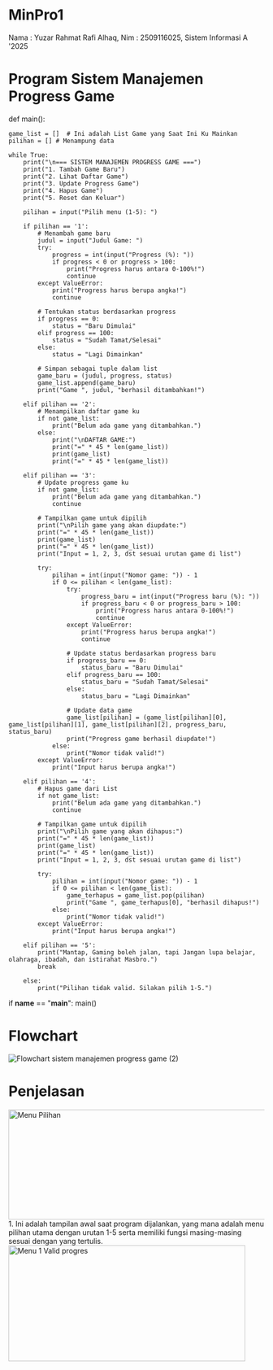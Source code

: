 # MinPro1
Nama : Yuzar Rahmat Rafi Alhaq, Nim : 2509116025, Sistem Informasi A '2025
# Program Sistem Manajemen Progress Game

def main():

    game_list = []  # Ini adalah List Game yang Saat Ini Ku Mainkan
    pilihan = [] # Menampung data
    
    while True:
        print("\n=== SISTEM MANAJEMEN PROGRESS GAME ===")
        print("1. Tambah Game Baru")
        print("2. Lihat Daftar Game")
        print("3. Update Progress Game")
        print("4. Hapus Game")
        print("5. Reset dan Keluar")
        
        pilihan = input("Pilih menu (1-5): ")
        
        if pilihan == '1':
            # Menambah game baru
            judul = input("Judul Game: ")
            try:
                progress = int(input("Progress (%): "))
                if progress < 0 or progress > 100:
                    print("Progress harus antara 0-100%!")
                    continue
            except ValueError:
                print("Progress harus berupa angka!")
                continue
                
            # Tentukan status berdasarkan progress
            if progress == 0:
                status = "Baru Dimulai"
            elif progress == 100:
                status = "Sudah Tamat/Selesai"
            else:
                status = "Lagi Dimainkan"
                
            # Simpan sebagai tuple dalam list
            game_baru = (judul, progress, status)
            game_list.append(game_baru)
            print("Game ", judul, "berhasil ditambahkan!")
            
        elif pilihan == '2':
            # Menampilkan daftar game ku
            if not game_list:
                print("Belum ada game yang ditambahkan.")
            else:
                print("\nDAFTAR GAME:")
                print("=" * 45 * len(game_list))
                print(game_list)
                print("=" * 45 * len(game_list))

        elif pilihan == '3':
            # Update progress game ku
            if not game_list:
                print("Belum ada game yang ditambahkan.")
                continue
                
            # Tampilkan game untuk dipilih
            print("\nPilih game yang akan diupdate:")
            print("=" * 45 * len(game_list))
            print(game_list)
            print("=" * 45 * len(game_list))
            print("Input = 1, 2, 3, dst sesuai urutan game di list")
            
            try:
                pilihan = int(input("Nomor game: ")) - 1
                if 0 <= pilihan < len(game_list):
                    try:
                        progress_baru = int(input("Progress baru (%): "))
                        if progress_baru < 0 or progress_baru > 100:
                            print("Progress harus antara 0-100%!")
                            continue
                    except ValueError:
                        print("Progress harus berupa angka!")
                        continue
                        
                    # Update status berdasarkan progress baru
                    if progress_baru == 0:
                        status_baru = "Baru Dimulai"
                    elif progress_baru == 100:
                        status_baru = "Sudah Tamat/Selesai"
                    else:
                        status_baru = "Lagi Dimainkan"

                    # Update data game
                    game_list[pilihan] = (game_list[pilihan][0], game_list[pilihan][1], game_list[pilihan][2], progress_baru, status_baru)
                    print("Progress game berhasil diupdate!")
                else:
                    print("Nomor tidak valid!")
            except ValueError:
                print("Input harus berupa angka!")
                
        elif pilihan == '4':
            # Hapus game dari List  
            if not game_list:
                print("Belum ada game yang ditambahkan.")
                continue
                
            # Tampilkan game untuk dipilih
            print("\nPilih game yang akan dihapus:")
            print("=" * 45 * len(game_list))
            print(game_list)
            print("=" * 45 * len(game_list))
            print("Input = 1, 2, 3, dst sesuai urutan game di list")
            
            try:
                pilihan = int(input("Nomor game: ")) - 1
                if 0 <= pilihan < len(game_list):
                    game_terhapus = game_list.pop(pilihan)
                    print("Game ", game_terhapus[0], "berhasil dihapus!")
                else:
                    print("Nomor tidak valid!")
            except ValueError:
                print("Input harus berupa angka!")
                
        elif pilihan == '5':
            print("Mantap, Gaming boleh jalan, tapi Jangan lupa belajar, olahraga, ibadah, dan istirahat Masbro.")
            break
            
        else:
            print("Pilihan tidak valid. Silakan pilih 1-5.")
          
if __name__ == "__main__":
    main()


# Flowchart
![Flowchart sistem manajemen progress game (2)](https://github.com/user-attachments/assets/6230b795-0ae7-4c8d-b457-5a0d1597a5ea)

# Penjelasan
<img width="1327" height="216" alt="Menu Pilihan" src="https://github.com/user-attachments/assets/d73faf69-87f5-4f19-aff5-7b40e1dccc9a" />
1. Ini adalah tampilan awal saat program dijalankan, yang mana adalah menu pilihan utama dengan urutan 1-5 serta memiliki fungsi masing-masing sesuai dengan yang tertulis.

<img width="466" height="228" alt="Menu 1 Valid progres" src="https://github.com/user-attachments/assets/57fd1339-3639-4ef7-82bd-645a2f16b10f" />

